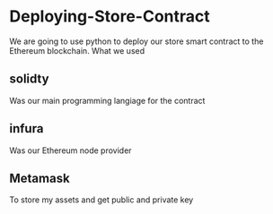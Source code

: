 # Deploying-Store-Contract
We are going to use python to deploy our store smart contract to the Ethereum blockchain. What we used 
## solidty
Was our main programming langiage for the contract
## infura
Was our Ethereum node provider
## Metamask 
To store my assets and get public and private key
